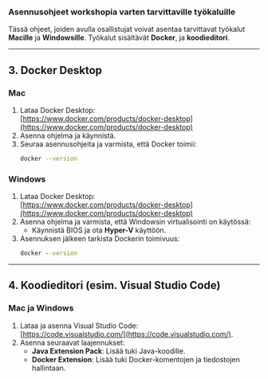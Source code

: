 ### **Asennusohjeet workshopia varten tarvittaville työkaluille**

Tässä ohjeet, joiden avulla osallistujat voivat asentaa tarvittavat työkalut **Macille** ja **Windowsille**. Työkalut sisältävät  **Docker**, ja **koodieditori**.

---


## **3. Docker Desktop**
### **Mac**
1. Lataa Docker Desktop:  
   [https://www.docker.com/products/docker-desktop](https://www.docker.com/products/docker-desktop)
2. Asenna ohjelma ja käynnistä.
3. Seuraa asennusohjeita ja varmista, että Docker toimii:
   ```bash
   docker --version
   ```

### **Windows**
1. Lataa Docker Desktop:  
   [https://www.docker.com/products/docker-desktop](https://www.docker.com/products/docker-desktop)
2. Asenna ohjelma ja varmista, että Windowsin virtualisointi on käytössä:
   - Käynnistä BIOS ja ota **Hyper-V** käyttöön.
3. Asennuksen jälkeen tarkista Dockerin toimivuus:
   ```cmd
   docker --version
   ```

---

## **4. Koodieditori (esim. Visual Studio Code)**
### **Mac ja Windows**
1. Lataa ja asenna Visual Studio Code:  
   [https://code.visualstudio.com/](https://code.visualstudio.com/).
2. Asenna seuraavat laajennukset:
   - **Java Extension Pack**: Lisää tuki Java-koodille.
   - **Docker Extension**: Lisää tuki Docker-komentojen ja tiedostojen hallintaan.

